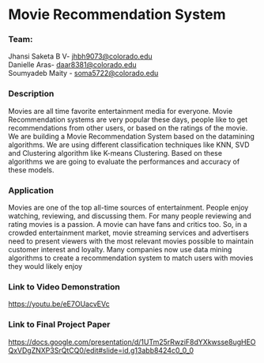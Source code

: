 # Movie Recommendation System

### Team: 
Jhansi Saketa B V- jhbh9073@colorado.edu 
<br> Danielle Aras- daar8381@colorado.edu
<br> Soumyadeb Maity - soma5722@colorado.edu 

### Description
Movies are all time favorite entertainment media for everyone. Movie Recommendation systems are very popular these days, people like to get recommendations from other users, or based on the ratings of the movie. We are building a Movie Recommendation System based on the datamining algorithms. We are using different classification techniques like KNN, SVD and Clustering algorithm like K-means Clustering. Based on these algorithms we are going to evaluate the performances and accuracy of these models. 

### Application 
Movies are one of the top all-time sources of entertainment. People enjoy watching, reviewing, and discussing them. For many people reviewing and rating movies is a passion. A movie can have fans and critics too. So, in a crowded entertainment market, movie streaming services and advertisers need to present viewers with the most relevant movies possible to maintain customer interest and loyalty. 
Many companies now use data mining algorithms to create a recommendation system to match users with movies they would likely enjoy

### Link to Video Demonstration 
https://youtu.be/eE7OUacvEVc

### Link to Final Project Paper
https://docs.google.com/presentation/d/1UTm25rRwziF8dYXkwsse8ugHEOQxVDgZNXP3SrQtCQ0/edit#slide=id.g13abb8424c0_0_0

